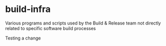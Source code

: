 # build-infra
Various programs and scripts used by the Build &amp; Release team not directly related to specific software build processes

Testing a change


